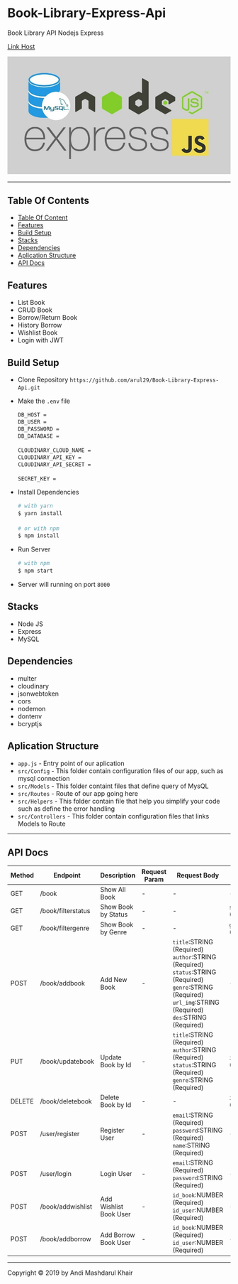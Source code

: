 # Book-Library-Express-Api

Book Library API Nodejs Express

[Link Host](http://nameless-plateau-17084.herokuapp.com/book/)

<!-- Related project : [Hime Restaurant Point Of Sales Frontend](https://github.com/iyansr/hime-restaurant) -->

<div align='center'>
  <img src='https://raw.githubusercontent.com/arul29/Simple-REST-API-Node-Express-MySQL/master/img/ExpressMySQL.jpg' width='800'  />
</div>

---

## Table Of Contents

- [Table Of Content](#table-of-content)
- [Features](#features)
- [Build Setup](#build-setup)
- [Stacks](#stacks)
- [Dependencies](#dependencies)
- [Aplication Structure](#aplication-Structure)
- [API Docs](#api-docs)
  <!-- - [Novel](#novel)
  - [Genre](#genre) -->

## Features

- List Book
- CRUD Book
- Borrow/Return Book
- History Borrow
- Wishlist Book
- Login with JWT

## Build Setup

- Clone Repository
  `https://github.com/arul29/Book-Library-Express-Api.git`

- Make the `.env` file

  ```env
  DB_HOST =
  DB_USER =
  DB_PASSWORD =
  DB_DATABASE =

  CLOUDINARY_CLOUD_NAME =
  CLOUDINARY_API_KEY =
  CLOUDINARY_API_SECRET =

  SECRET_KEY =
  ```

* Install Dependencies

  ```bash
  # with yarn
  $ yarn install

  # or with npm
  $ npm install
  ```

* Run Server

  ```bash
  # with npm
  $ npm start
  ```

* Server will running on port `8000`

## Stacks

- Node JS
- Express
- MySQL

## Dependencies

- multer
- cloudinary
- jsonwebtoken
- cors
- nodemon
- dontenv
- bcryptjs

## Aplication Structure

- `app.js` - Entry point of our aplication
- `src/Config` - This folder contain configuration files of our app, such as mysql connection
- `src/Models` - This folder containt files that define query of MysQL
- `src/Routes` - Route of our app going here
- `src/Helpers` - This folder contain file that help you simplify your code such as define the error handling
- `src/Controllers` - This folder contain configuration files that links Models to Route

---

## API Docs

| Method | Endpoint           | Description            | Request Param | Request Body                                                                                                                                                  | Request Query              |
| ------ | ------------------ | ---------------------- | ------------- | ------------------------------------------------------------------------------------------------------------------------------------------------------------- | -------------------------- |
| GET    | /book              | Show All Book          | -             | -                                                                                                                                                             | -                          |
| GET    | /book/filterstatus | Show Book by Status    | -             | -                                                                                                                                                             | `status`:STRING (Required) |
| GET    | /book/filtergenre  | Show Book by Genre     | -             | -                                                                                                                                                             | `genre`:STRING (Required)  |
| POST   | /book/addbook      | Add New Book           | -             | `title`:STRING (Required) `author`:STRING (Required) `status`:STRING (Required) `genre`:STRING (Required) `url_img`:STRING (Required) `des`:STRING (Required) | -                          |
| PUT    | /book/updatebook   | Update Book by Id      | -             | `title`:STRING (Required) `author`:STRING (Required) `status`:STRING (Required) `genre`:STRING (Required)                                                     | `id`:NUMBER (Required)     |
| DELETE | /book/deletebook   | Delete Book by Id      | -             | -                                                                                                                                                             | `id`:NUMBER (Required)     |
| POST   | /user/register     | Register User          | -             | `email`:STRING (Required) `password`:STRING (Required) `name`:STRING (Required)                                                                               | -                          |
| POST   | /user/login        | Login User             | -             | `email`:STRING (Required) `password`:STRING (Required)                                                                                                        | -                          |
| POST   | /book/addwishlist  | Add Wishlist Book User | -             | `id_book`:NUMBER (Required) `id_user`:NUMBER (Required)                                                                                                       | -                          |
| POST   | /book/addborrow    | Add Borrow Book User   | -             | `id_book`:NUMBER (Required) `id_user`:NUMBER (Required)                                                                                                       | -                          |

---

Copyright © 2019 by Andi Mashdarul Khair
